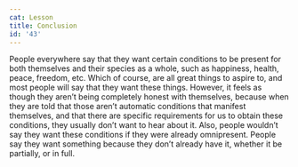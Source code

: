 ```yaml
---
cat: Lesson
title: Conclusion
id: '43'
---
```


People everywhere say that they want certain conditions to be present for both themselves and their species as a whole, such as happiness, health, peace, freedom, etc. Which of course, are all great things to aspire to, and most people will say that they want these things. However, it feels as though they aren’t being completely honest with themselves, because when they are told that those aren’t automatic conditions that manifest themselves, and that there are specific requirements for us to obtain these conditions, they usually don’t want to hear about it. Also, people wouldn’t say they want these conditions if they were already omnipresent. People say they want something because they don’t already have it, whether it be partially, or in full.
